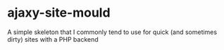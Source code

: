 ajaxy-site-mould
================

A simple skeleton that I commonly tend to use for quick (and sometimes dirty) sites with a PHP backend